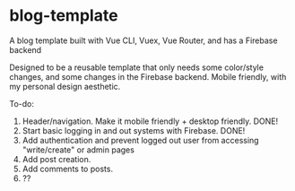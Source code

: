 # blog-template

A blog template built with Vue CLI, Vuex, Vue Router, and has a Firebase backend

Designed to be a reusable template that only needs some color/style changes, and some changes in the Firebase backend. Mobile friendly, with my personal design aesthetic.

To-do:

1. Header/navigation. Make it mobile friendly + desktop friendly. DONE!
2. Start basic logging in and out systems with Firebase. DONE!
3. Add authentication and prevent logged out user from accessing "write/create" or admin pages
4. Add post creation.
5. Add comments to posts.
6. ??
